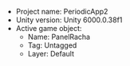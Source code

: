 <!-- UNITY CODE ASSIST INSTRUCTIONS START -->
- Project name: PeriodicApp2
- Unity version: Unity 6000.0.38f1
- Active game object:
  - Name: PanelRacha
  - Tag: Untagged
  - Layer: Default
<!-- UNITY CODE ASSIST INSTRUCTIONS END -->